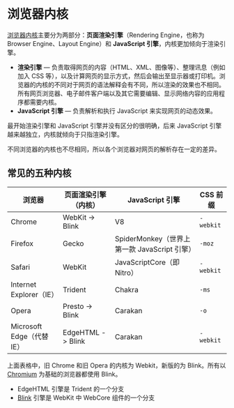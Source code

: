 # 浏览器内核

[浏览器内核](https://zh.wikipedia.org/wiki/%E6%B5%8F%E8%A7%88%E5%99%A8%E5%BC%95%E6%93%8E)主要分为两部分：**页面渲染引擎**（Rendering Engine，也称为 Browser Engine、Layout Engine）和 **JavaScript 引擎**，内核更加倾向于渲染引擎。

- **渲染引擎** — 负责取得网页的内容（HTML、XML、图像等）、整理讯息（例如加入 CSS 等），以及计算网页的显示方式，然后会输出至显示器或打印机。浏览器的内核的不同对于网页的语法解释会有不同，所以渲染的效果也不相同。所有网页浏览器、电子邮件客户端以及其它需要编辑、显示网络内容的应用程序都需要内核。
- **JavaScript 引擎** — 负责解析和执行 JavaScript 来实现网页的动态效果。

最开始渲染引擎和 JavaScript 引擎并没有区分的很明确，后来 JavaScript 引擎越来越独立，内核就倾向于只指渲染引擎。

不同浏览器的内核也不尽相同，所以各个浏览器对网页的解析存在一定的差异。

## 常见的五种内核

| 浏览器                    | 页面渲染引擎（内核） | JavaScript 引擎                              | CSS 前缀  |
| ------------------------- | -------------------- | -------------------------------------------- | --------- |
| Chrome                    | WebKit -> Blink      | V8                                           | `-webkit` |
| Firefox                   | Gecko                | SpiderMonkey（世界上第一款 JavaScript 引擎） | `-moz`    |
| Safari                    | WebKit               | JavaScriptCore（即 Nitro）                 | `-webkit` |
| Internet Explorer（IE）   | Trident              | Chakra                                       | `-ms`     |
| Opera                     | Presto -> Blink      | Carakan                                      | `-o`      |
| Microsoft Edge（代替 IE） | EdgeHTML -> Blink    | Carakan                                      | `-webkit` |

上面表格中，旧 Chrome 和旧 Opera 的内核为 Webkit，新版的为 Blink。所有以 [Chromium](https://zh.wikipedia.org/wiki/Chromium) 为基础的浏览器都使用 Blink。

- EdgeHTML 引擎是 Trident 的一个分支
- [Blink](https://zh.wikipedia.org/wiki/Blink) 引擎是 WebKit 中 WebCore 组件的一个分支
